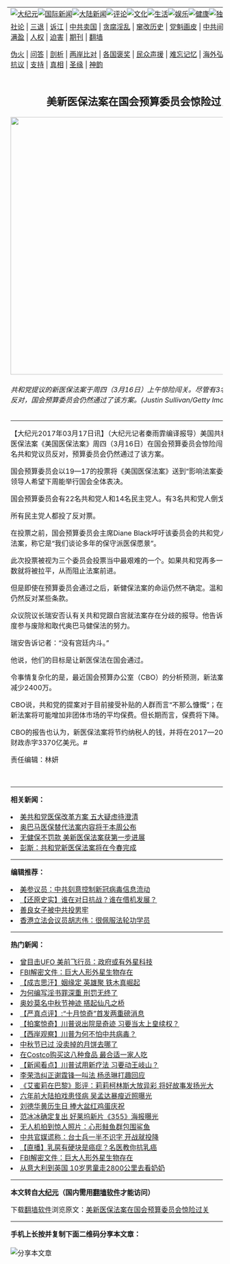 <a name="1" id="1" target="_blank"></a><span id="1"></span>
<table align=center border="0"><tr><td colspan="2" VALIGN=TOP><a href="https://github.com/whhoub340/djy/blob/master/gb/nsc413.md#1"><img src="https://raw.githubusercontent.com/whhoub340/www/master/t/djy/1.jpg" title="大纪元"></a><a href="https://github.com/whhoub340/djy/blob/master/gb/n24hr.md#1"><img src="https://raw.githubusercontent.com/whhoub340/www/master/t/djy/3.jpg" title="国际新闻"></a><a href="https://github.com/whhoub340/djy/blob/master/gb/nsc413.md#1"><img src="https://raw.githubusercontent.com/whhoub340/www/master/t/djy/4.jpg" title="大陆新闻"></a><a href="https://github.com/whhoub340/djy/blob/master/gb/news392.md#1"><img src="https://raw.githubusercontent.com/whhoub340/www/master/t/djy/5.jpg" title="评论"></a><a href="https://github.com/whhoub340/djy/blob/master/gb/news2007.md#1"><img src="https://raw.githubusercontent.com/whhoub340/www/master/t/djy/6.jpg" title="文化"></a><a href="https://github.com/whhoub340/djy/blob/master/gb/news2008.md#1"><img src="https://raw.githubusercontent.com/whhoub340/www/master/t/djy/7.jpg" title="生活"></a><a href="https://github.com/whhoub340/djy/blob/master/gb/ncyule.md#1"><img src="https://raw.githubusercontent.com/whhoub340/www/master/t/djy/8.jpg" title="娱乐"></a><a href="https://github.com/whhoub340/djy/blob/master/gb/nsc1002.md#1"><img src="https://raw.githubusercontent.com/whhoub340/www/master/t/djy/9.jpg" title="健康"><a href="https://github.com/whhoub340/djy/blob/master/gb/nf6092.md#1"><img src="https://raw.githubusercontent.com/whhoub340/www/master/t/djy/10a.jpg" title="独家"></a><a href="https://github.com/whhoub340/djy/blob/master/gb/nf4514.md#1"><img src="https://raw.githubusercontent.com/whhoub340/www/master/t/djy/12a.jpg" title="头条"></a></td></tr>
<tr><td colspan="2" VALIGN=TOP><a target="_blank" href="https://github.com/whhoub340/djy/blob/master/gb/9p.md#1">社论</a> | <a target="_blank" href="https://github.com/whhoub340/djy/blob/master/gb/nf5657.md#1">三退</a> | <a target="_blank" href="https://github.com/whhoub340/djy/blob/master/gb/nf6124.md#1">诉江</a> | <a target="_blank" href="https://github.com/whhoub340/djy/blob/master/gb/nf1176117.md#1">中共卖国</a> | <a target="_blank" href="https://github.com/whhoub340/djy/blob/master/gb/nf5773.md#1">贪腐淫乱</a> | <a target="_blank" href="https://github.com/whhoub340/djy/blob/master/gb/nf1176115.md#1">窜改历史</a> | <a target="_blank" href="https://github.com/whhoub340/djy/blob/master/gb/nf1176107.md#1">党魁画皮</a> | <a target="_blank" href="https://github.com/whhoub340/djy/blob/master/gb/nf1320400.md#1">中共间谍</a> | <a target="_blank" href="https://github.com/whhoub340/djy/blob/master/gb/nf1176114.md#1">破坏传统</a> | <a target="_blank" href="https://github.com/whhoub340/ntdtv/blob/master/gb/prog447_1.md#1">恶贯满盈</a> | <a target="_blank" href="https://github.com/whhoub340/djy/blob/master/gb/ncid278.md#1">人权</a> | <a target="_blank" href="https://github.com/whhoub340/djy/blob/master/gb/nf1176111.md#1">迫害</a> | <a target="_blank" href="https://gitlab.com/szzdlab/mh-qikan/blob/master/README.md#1">期刊</a> | <a target="_blank" href="https://github.com/whhoub340/www/blob/master/README.md?zsrh#8">翻墙</a></p><p><a target="_blank" href="https://github.com/whhoub340/djy/blob/master/gb/nf5562.md#1">伪火</a> | <a target="_blank" href="https://github.com/whhoub340/djy/blob/master/gb/nf4378.md#1">问答</a> | <a target="_blank" href="https://github.com/whhoub340/djy/blob/master/gb/nf5792.md#1">剖析</a> | <a target="_blank" href="https://github.com/whhoub340/djy/blob/master/gb/nf5735.md#1">两岸比对</a> | <a target="_blank" href="https://github.com/whhoub340/djy/blob/master/gb/nf6119.md#1">各国褒奖</a> | <a target="_blank" href="https://github.com/whhoub340/djy/blob/master/gb/nf6120.md#1">民众声援</a> | <a target="_blank" href="https://github.com/whhoub340/djy/blob/master/gb/nf1188594.md#1">难忘记忆</a> | <a target="_blank" href="https://github.com/whhoub340/djy/blob/master/gb/nf3180.md#1">海外弘传</a> | <a target="_blank" href="https://github.com/whhoub340/djy/blob/master/gb/nf5410.md#1">万人上访</a> | <a target="_blank" href="https://github.com/whhoub340/ntdtv/blob/master/gb/prog1530_1.md#1">和平抗议</a> | <a target="_blank" href="https://github.com/whhoub340/djy/blob/master/gb/nf4386.md#1">支持</a> | <a target="_blank" href="https://github.com/whhoub340/djy/blob/master/gb/nf4389.md#1">真相</a> | <a target="_blank" href="https://github.com/whhoub340/djy/blob/master/gb/nf5790.md#1">圣缘</a> | <a target="_blank" href="https://github.com/whhoub340/djy/blob/master/gb/nf4786.md#1">神韵</a></td></tr>
<tr><td VALIGN=TOP width="626"><h2 align=center>美新医保法案在国会预算委员会惊险过关</h2>
<img width="600" src="https://i.epochtimes.com/assets/uploads/2017/03/GettyImages-653611826-1-600x400.jpg" />
<h6>共和党提议的新医保法案于周四（3月16日）上午惊险闯关。尽管有3名共和党议员反对，国会预算委员会仍然通过了该方案。(Justin Sullivan/Getty Images)
</h6>
<hr>
	<p>【大纪元2017年03月17日讯】（大纪元记者秦雨霏编译报导）美国共和党提议的新<ahref="https://github.com/whhoub340/djy/blob/master/gb/tag/%E5%8C%BB%E4%BF%9D%E6%B3%95%E6%A1%88.md#1">医保法案</a>《美国医保法案》周四（3月16日）在国会预算委员会惊险闯关。尽管有3名共和党议员反对，预算委员会仍然通过了该方案。</p>
<p>国会预算委员会以19—17的投票将《美国<ahref="https://github.com/whhoub340/djy/blob/master/gb/tag/%E5%8C%BB%E4%BF%9D%E6%B3%95%E6%A1%88.md#1">医保法案</a>》送到“影响法案委员会”。共和党领导人希望下周能举行国会全体表决。</p>
<p>国会预算委员会有22名共和党人和14名民主党人。有3名共和党人倒戈。</p>
<p>所有民主党人都投了反对票。</p>
<p>在投票之前，国会预算委员会主席Diane Black呼吁该委员会的共和党人投票支持新法案，称它是“我们谈论多年的保守派医保愿景”。</p>
<p>此次投票被视为三个委员会投票当中最艰难的一个。如果共和党再多一个倒戈者，票数就将被拉平，从而阻止法案前进。</p>
<p>但是即使在预算委员会通过之后，新健保法案的命运仍然不确定。温和派以及保守派仍然反对某些条款。</p>
<p>众议院议长瑞安否认有关共和党跟白宫就法案存在分歧的报导。他告诉记者，<ahref="https://github.com/whhoub340/djy/blob/master/gb/tag/%E5%B7%9D%E6%99%AE.md#1">川普</a>深度参与废除和取代奥巴马健保法的努力。</p>
<p>瑞安告诉记者：“没有宫廷内斗。”</p>
<p>他说，他们的目标是让新医保法在国会通过。</p>
<p>令事情复杂化的是，最近国会预算办公室（CBO）的分析预测，新法案将让投保人数减少2400万。</p>
<p>CBO说，共和党的提案对于目前接受补贴的人群而言“不那么慷慨”；在最近三年内，新法案将可能增加非团体市场的平均保费。但长期而言，保费将下降。</p>
<p>CBO的报告也认为，新医保法案将节约纳税人的钱，并将在2017—2026年之间削减财政赤字3370亿美元。#</p>
<p>责任编辑：林妍</p>
<p>&nbsp;</p>
	
<hr>


<strong>相关新闻：</strong>
<li><a href="https://github.com/whhoub340/djy/blob/master/gb/17/3/3/n8870718.md#1">美共和党医保改革方案 五大疑虑待澄清</a></li>
<li><a href="https://github.com/whhoub340/djy/blob/master/gb/17/3/6/n8878511.md#1">奥巴马医保替代法案内容将于本周公布</a></li>
<li><a href="https://github.com/whhoub340/djy/blob/master/gb/17/3/9/n8892903.md#1">无健保不罚款 美新医保法案获第一步进展</a></li>
<li><a href="https://github.com/whhoub340/djy/blob/master/gb/17/3/10/n8897316.md#1">彭斯：共和党新医保法案将在今春完成</a></li>
<hr>


<strong>编辑推荐：</strong>
<li><a href="https://github.com/onzhi266/djy/blob/master/gb/20/2/22/n11887949.md#1">美参议员：中共刻意控制新冠病毒信息流动</a></li>
<li><a href="https://github.com/tsiac2612/djy/blob/master/gb/18/5/15/n10395165.md#1" target="_blank">【还原史实】谁在对日抗战？谁在借机发展？</a></li><li><a href="https://github.com/whhoub340/djy/blob/master/gb/13/9/29/n3974789.md?dfh#1" target="_blank">善良女子被中共投男牢</a></li><li><a href="https://github.com/tsiac2612/djy/blob/master/gb/19/12/8/n11708865.md#1" target="_blank">香港立法会议员胡志伟：很佩服法轮功学员</a></li>
<hr>

<strong>热门新闻：</strong>
<li><a href="https://github.com/whhoub340/djy/blob/master/gb/20/9/30/n12441804.md#1">曾目击UFO 美前飞行员：政府或有外星科技</a></li>
<li><a href="https://github.com/whhoub340/djy/blob/master/gb/20/10/5/n12454095.md#1">FBI解密文件：巨大人形外星生物存在</a></li>
<li><a href="https://github.com/whhoub340/djy/blob/master/gb/20/9/21/n12420405.md#1">【成吉思汗】姻缘定 英雄聚 铁木真崛起</a></li>
<li><a href="https://github.com/whhoub340/djy/blob/master/gb/20/9/18/n12414341.md#1">为何编写淫书罪深重  刑罚无终了</a></li>
<li><a href="https://github.com/whhoub340/djy/blob/master/gb/20/9/25/n12429391.md#1">奥妙莫名中秋节神迹  搭起仙凡之桥</a></li>
<li><a href="https://github.com/whhoub340/djy/blob/master/gb/20/10/6/n12458017.md#1">【严真点评】:“十月惊奇”首发两重磅消息</a></li>
<li><a href="https://github.com/whhoub340/djy/blob/master/gb/20/10/6/n12456305.md#1">【拍案惊奇】川普说出院是奇迹 习要当太上皇续权？</a></li>
<li><a href="https://github.com/whhoub340/djy/blob/master/gb/20/10/6/n12456300.md#1">【西岸观察】川普为何不怕中共病毒？</a></li>
<li><a href="https://github.com/whhoub340/djy/blob/master/gb/20/10/4/n12451696.md#1">中秋节已过 没卖掉的月饼去哪了</a></li>
<li><a href="https://github.com/whhoub340/djy/blob/master/gb/20/9/30/n12443120.md#1">在Costco购买这八种食品 最合适一家人吃</a></li>
<li><a href="https://github.com/whhoub340/djy/blob/master/gb/20/10/3/n12451102.md#1">【新闻看点】川普试用新疗法 习要动王岐山？</a></li>
<li><a href="https://github.com/whhoub340/djy/blob/master/gb/20/10/4/n12452582.md#1">李荣浩纠正谢霆锋一叫法 杨丞琳打趣回应</a></li>
<li><a href="https://github.com/whhoub340/djy/blob/master/gb/20/10/4/n12450929.md#1">《艾蜜莉在巴黎》影评：莉莉柯林斯大放异彩 将好故事发扬光大</a></li>
<li><a href="https://github.com/whhoub340/djy/blob/master/gb/20/10/5/n12455254.md#1">六年前大陆拍戏患怪病 吴孟达暴瘦近照曝光</a></li>
<li><a href="https://github.com/whhoub340/djy/blob/master/gb/20/10/4/n12452790.md#1">刘德华黄历生日 捧大盆红鸡蛋庆祝</a></li>
<li><a href="https://github.com/whhoub340/djy/blob/master/gb/20/10/5/n12455857.md#1">范冰冰确定复出 好莱坞新片《355》海报曝光</a></li>
<li><a href="https://github.com/whhoub340/djy/blob/master/gb/20/10/4/n12451602.md#1">无人机拍到惊人照片：心形鲑鱼群包围鲨鱼</a></li>
<li><a href="https://github.com/whhoub340/djy/blob/master/gb/20/10/4/n12451754.md#1">中共官媒谎称：台士兵一半不识字 开战就投降</a></li>
<li><a href="https://github.com/whhoub340/djy/blob/master/gb/20/9/30/n12443080.md#1">【直播】乳房有硬块是癌症？名医教你抗乳癌</a></li>
<li><a href="https://github.com/whhoub340/djy/blob/master/gb/20/10/5/n12454095.md#1">FBI解密文件：巨大人形外星生物存在</a></li>
<li><a href="https://github.com/whhoub340/djy/blob/master/gb/20/10/4/n12451880.md#1">从意大利到英国 10岁男童走2800公里去看奶奶</a></li>
<hr>

<strong>本文转自<a href="https://www.epochtimes.com">大纪元</a>（国内需用<a href="https://github.com/whhoub340/www/blob/master/README.md#8">翻墙软件</a>才能访问）</strong><p>下载<a href="https://github.com/whhoub340/www/blob/master/README.md#8">翻墙软件</a>浏览原文：<a href="https://www.epochtimes.com/gb/17/3/16/n8932497.htm">美新医保法案在国会预算委员会惊险过关</a></p><hr>

<strong>手机上长按并复制下面二维码分享本文章：</strong><br><br><img src="https://chart.apis.google.com/chart?cht=qr&chs=240x240&choe=UTF-8&chld=M|2&chl=https://github.com/whhoub340/djy/blob/master/gb/17/3/16/n8932497.md%231" title="分享本文章"></td><td VALIGN=TOP><a href="https://github.com/whhoub340/djy/blob/master/gb/16/1/21/n4622075.md?dfh#1" target="_blank"><img src="https://raw.githubusercontent.com/whhoub340/djy/master/gb/300/wei-f1.jpg" title="中共的伪火骗局"  alt="中共的伪火骗局"></a><br><a href="https://github.com/whhoub340/www/blob/master/README.md?dfh#9" target="_blank"><img src="https://raw.githubusercontent.com/whhoub340/djy/master/gb/300/yong-h.jpg" title="永恒的见证"  alt="永恒的见证"></a><br><a href="https://github.com/whhoub340/djy/blob/master/gb/13/9/29/n3974789.md?dfh#1" target="_blank"><img src="https://raw.githubusercontent.com/whhoub340/djy/master/gb/300/shang-lnz.jpg" title="善良女子被中共投男牢"  alt="善良女子被中共投男牢"></a><br><a href="https://github.com/whhoub340/djy/blob/master/gb/16/3/16/n4663449.md?dfh#1" target="_blank"><img src="https://raw.githubusercontent.com/whhoub340/djy/master/gb/300/huo-z3.jpg" title="警卫目击活摘器官"  alt="警卫目击活摘器官"></a><br><a href="https://github.com/whhoub340/djy/blob/master/gb/16/8/7/n8177641.md?dfh#1" target="_blank"><img src="https://raw.githubusercontent.com/whhoub340/djy/master/gb/300/huo-z4.jpg" title="证人描述活摘恐怖"  alt="证人描述活摘恐怖"></a><br><a href="https://github.com/whhoub340/djy/blob/master/gb/10/4/19/n2881569.md?dfh#1" target="_blank"><img src="https://raw.githubusercontent.com/whhoub340/djy/master/gb/300/huo-z1.jpg" title="揭开活摘器官黑幕"  alt="揭开活摘器官黑幕"></a><br><a href="https://github.com/whhoub340/djy/blob/master/gb/10/11/7/n3077476.md?dfh#1" target="_blank"><img src="https://raw.githubusercontent.com/whhoub340/djy/master/gb/300/ma-ks.jpg" title="马克思的成魔之路"  alt="马克思的成魔之路"></a><br><a href="https://github.com/whhoub340/djy/blob/master/gb/14/6/9/n4173977.md?dfh#1" target="_blank"><img src="https://raw.githubusercontent.com/whhoub340/djy/master/gb/300/chang-zs.jpg" title="藏字石 蕴天机"  alt="藏字石 蕴天机"></a><br><a href="https://github.com/whhoub340/djy/blob/master/gb/18/5/10/n10381511.md?dfh#1" target="_blank"><img src="https://raw.githubusercontent.com/whhoub340/djy/master/gb/300/st1.jpg" title="关注3亿人三退"  alt="关注3亿人三退"></a><br><a href="https://github.com/whhoub340/djy/blob/master/gb/18/3/21/n10237682.md?dfh#1" target="_blank"><img src="https://raw.githubusercontent.com/whhoub340/djy/master/gb/300/jie-t.jpg" title="解体中共复兴中华"  alt="解体中共复兴中华"></a><br><a href="https://github.com/whhoub340/djy/blob/master/gb/9/2/9/n2422991.md?dfh#1" target="_blank"><img src="https://raw.githubusercontent.com/whhoub340/djy/master/gb/300/gao-zs.jpg" title="中共迫害良心律师"  alt="中共迫害良心律师"></a><br><a href="https://github.com/whhoub340/djy/blob/master/gb/18/12/9/n10900044.md?dfh#1" target="_blank"><img src="https://raw.githubusercontent.com/whhoub340/djy/master/gb/300/sj1.jpg" title="303万人举报江泽民"  alt="303万人举报江泽民"></a><br><a href="https://github.com/whhoub340/djy/blob/master/gb/18/8/28/n10672014.md?dfh#1" target="_blank"><img src="https://raw.githubusercontent.com/whhoub340/djy/master/gb/300/sj2.jpg" title="这些官员为何起诉江泽民"  alt="这些官员为何起诉江泽民"></a><br><a href="https://github.com/whhoub340/djy/blob/master/gb/8/12/18/n2367165.md?dfh#1" target="_blank"><img src="https://raw.githubusercontent.com/whhoub340/djy/master/gb/300/liangan.jpg" title="海峡两岸的强烈对比"  alt="海峡两岸的强烈对比"></a><br><a href="https://github.com/whhoub340/djy/blob/master/gb/15/12/10/n4593139.md?dfh#1" target="_blank"><img src="https://raw.githubusercontent.com/whhoub340/djy/master/gb/300/jia-ndzl.jpg" title="加拿大总理的贺信"  alt="加拿大总理的贺信"></a><br><a href="https://github.com/whhoub340/djy/blob/master/gb/11/6/17/n3289382.md?dfh#1" target="_blank"><img src="https://raw.githubusercontent.com/whhoub340/djy/master/gb/300/xiao-wd.jpg" title="探寻真相兼听则明"  alt="探寻真相兼听则明"></a><br><a href="https://github.com/whhoub340/djy/blob/master/gb/18/10/27/n10812623.md?dfh#1" target="_blank"><img src="https://raw.githubusercontent.com/whhoub340/djy/master/gb/300/yindu.jpg" title="印度媒体报道东方"  alt="印度媒体报道东方"></a><br><a href="https://github.com/whhoub340/djy/blob/master/gb/18/6/9/n10469652.md?dfh#1" target="_blank"><img src="https://raw.githubusercontent.com/whhoub340/djy/master/gb/300/xie-j.jpg" title="不一样的海外校园"  alt="不一样的海外校园"></a><br><a href="https://github.com/whhoub340/djy/blob/master/gb/7/4/5/n1669415.md?dfh#1" target="_blank"><img src="https://raw.githubusercontent.com/whhoub340/djy/master/gb/300/li-up.jpg" title="从大师到徒弟的传奇"  alt="从大师到徒弟的传奇"></a><br><a href="https://github.com/whhoub340/djy/blob/master/gb/17/5/26/n9191512.md?dfh#1" target="_blank"><img src="https://raw.githubusercontent.com/whhoub340/djy/master/gb/300/zfl2.jpg" title="亿万人与东方一本奇书"  alt="亿万人与东方一本奇书"></a><br><a href="https://github.com/whhoub340/djy/blob/master/gb/13/11/27/n4020290.md?dfh#1" target="_blank"><img src="https://raw.githubusercontent.com/whhoub340/djy/master/gb/300/zhen-h.jpg" title="大陆见不到的震撼场面"  alt="大陆见不到的震撼场面"></a><br><a href="https://github.com/whhoub340/djy/blob/master/gb/15/7/17/n4482910.md?dfh#1" target="_blank"><img src="https://raw.githubusercontent.com/whhoub340/djy/master/gb/300/dalu-sk.jpg" title="人心向善 大陆当初盛况"  alt="人心向善 大陆当初盛况"></a><br><a href="https://github.com/whhoub340/djy/blob/master/gb/19/1/5/n10955468.md?dfh#1" target="_blank"><img src="https://raw.githubusercontent.com/whhoub340/djy/master/gb/300/zfl1.jpg" title="追寻真理 这书讲什么"  alt="追寻真理 这书讲什么"></a><br><a href="https://github.com/whhoub340/www/blob/master/README.md?dfh#1" target="_blank"><img src="https://raw.githubusercontent.com/whhoub340/djy/master/gb/300/fq1.jpg" title="下载免费翻墙软件"  alt="下载免费翻墙软件"></a><br></td></tr></table>
